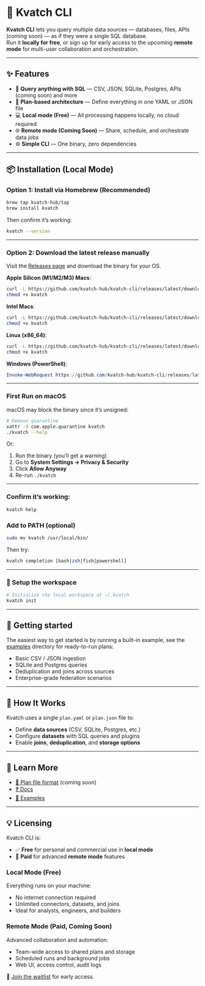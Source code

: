 # 🚀 Kvatch CLI

**Kvatch CLI** lets you query multiple data sources — databases, files, APIs (coming soon) — as if they were a single SQL database.  
Run it **locally for free**, or sign up for early access to the upcoming **remote mode** for multi-user collaboration and orchestration.

---

## ✨ Features

- 🔄 **Query anything with SQL** — CSV, JSON, SQLite, Postgres, APIs (coming soon) and more
- 🧱 **Plan-based architecture** — Define everything in one YAML or JSON file
- 💻 **Local mode (Free)** — All processing happens locally, no cloud required
- 🌐 **Remote mode (Coming Soon)** — Share, schedule, and orchestrate data jobs
- ⚙️ **Simple CLI** — One binary, zero dependencies

---

## 📦 Installation (Local Mode)

### Option 1: Install via Homebrew (Recommended)

```bash
brew tap kvatch-hub/tap
brew install kvatch
```

Then confirm it’s working:

```bash
kvatch --version
```

---

### Option 2: Download the latest release manually

Visit the [Releases page](https://github.com/kvatch-hub/kvatch-cli/releases/latest) and download the binary for your OS.

**Apple Silicon (M1/M2/M3) Macs**:
```bash
curl -L https://github.com/kvatch-hub/kvatch-cli/releases/latest/download/kvatch-darwin-arm64 -o kvatch
chmod +x kvatch
```

**Intel Macs**:
```bash
curl -L https://github.com/kvatch-hub/kvatch-cli/releases/latest/download/kvatch-darwin-amd64 -o kvatch
chmod +x kvatch
```

**Linux (x86_64)**:
```bash
curl -L https://github.com/kvatch-hub/kvatch-cli/releases/latest/download/kvatch-linux-amd64 -o kvatch
chmod +x kvatch
```

**Windows (PowerShell)**:
```powershell
Invoke-WebRequest https://github.com/kvatch-hub/kvatch-cli/releases/latest/download/kvatch-windows-amd64.exe -OutFile kvatch.exe
```

---

### First Run on macOS

macOS may block the binary since it’s unsigned:

```bash
# Remove quarantine
xattr -d com.apple.quarantine kvatch
./kvatch --help
```

Or:
1. Run the binary (you’ll get a warning)
2. Go to **System Settings → Privacy & Security**
3. Click **Allow Anyway**
4. Re-run `./kvatch`

---

### Confirm it’s working:

```bash
kvatch help
```

### Add to PATH (optional)

```bash
sudo mv kvatch /usr/local/bin/
```

Then try:

```bash
kvatch completion [bash|zsh|fish|powershell]
```

---

### 🔧 Setup the workspace

```bash
# Initialize the local workspace at ~/.kvatch
kvatch init
```

---


## 🧪 Getting started

The easiest way to get started is by running a built-in example, see the [examples](./examples) directory for ready-to-run plans:

- Basic CSV / JSON ingestion
- SQLite and Postgres queries
- Deduplication and joins across sources
- Enterprise-grade federation scenarios

---

## 🧩 How It Works

Kvatch uses a single `plan.yaml` or `plan.json` file to:

- Define **data sources** (CSV, SQLite, Postgres, etc.)
- Configure **datasets** with SQL queries and plugins
- Enable **joins**, **deduplication**, and **storage options**

---

## 🧠 Learn More

- [📄 Plan file format](docs/plan-spec.md) (coming soon)
- [❓ Docs](./docs/README.md)
- [🧪 Examples](./examples)

---

## 💡 Licensing

Kvatch CLI is:
- ✅ **Free** for personal and commercial use in **local mode**
- 🔐 **Paid** for advanced **remote mode** features

### Local Mode (Free)
Everything runs on your machine:
- No internet connection required
- Unlimited connectors, datasets, and joins
- Ideal for analysts, engineers, and builders

### Remote Mode (Paid, Coming Soon)
Advanced collaboration and automation:
- Team-wide access to shared plans and storage
- Scheduled runs and background jobs
- Web UI, access control, audit logs

📝 [Join the waitlist](https://www.kvatch.com/cli#signup) for early access.